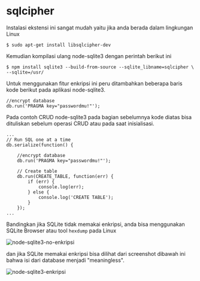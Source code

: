 # sqlcipher

Instalasi ekstensi ini sangat mudah yaitu jika anda berada dalam lingkungan Linux

    $ sudo apt-get install libsqlcipher-dev

Kemudian kompilasi ulang node-sqlite3 dengan perintah berikut ini

    $ npm install sqlite3 --build-from-source --sqlite_libname=sqlcipher \
    --sqlite=/usr/

Untuk menggunakan fitur enkripsi ini peru ditambahkan beberapa baris kode berikut pada aplikasi node-sqlite3.

    //encrypt database
    db.run('PRAGMA key="passwordmu!"');


Pada contoh CRUD node-sqlite3 pada bagian sebelumnya kode diatas bisa dituliskan sebelum operasi CRUD atau pada saat inisialisasi.

```
...
// Run SQL one at a time
db.serialize(function() {

    //encrypt database
    db.run('PRAGMA key="passwordmu!"');

	// Create table
    db.run(CREATE_TABLE, function(err) {
        if (err) {
            console.log(err);
        } else {
            console.log('CREATE TABLE');
        }
    });
...

```
Bandingkan jika SQLite  tidak memakai enkripsi, anda bisa menggunakan SQLite Browser atau tool `hexdump` pada Linux

![node-sqlite3-no-enkripsi](https://raw.githubusercontent.com/junwatu/pengenalan-nodejs-gitbook/master/images/node-sqlite3-no-enkripsi.png)

dan jika SQLite memakai enkripsi bisa dilihat dari screenshot dibawah ini bahwa isi dari database menjadi "meaningless".

![node-sqlite3-enkripsi](https://raw.githubusercontent.com/junwatu/pengenalan-nodejs-gitbook/master/images/node-sqlite3-enkripsi.png)



